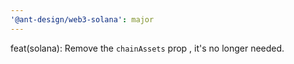 ```yaml
---
'@ant-design/web3-solana': major
---
```


feat(solana): Remove the `chainAssets` prop , it's no longer needed.
